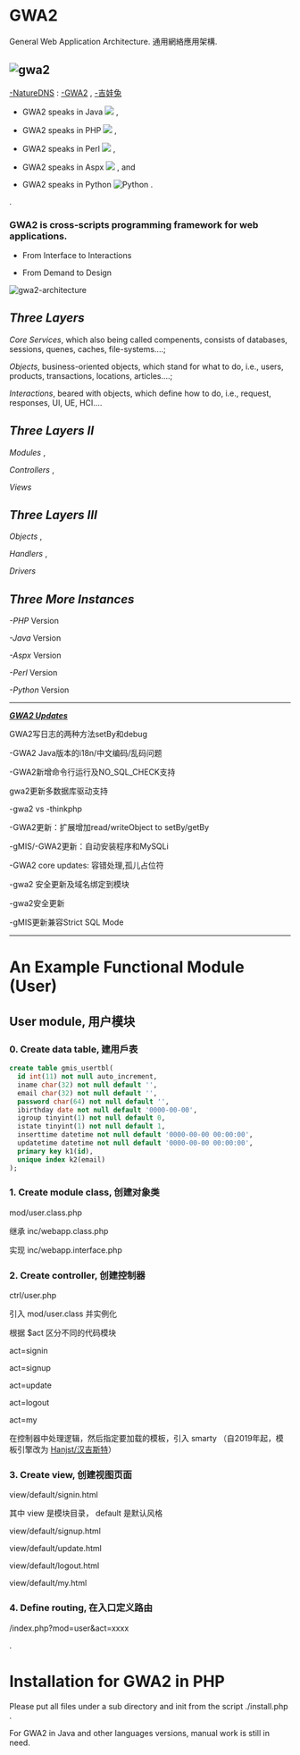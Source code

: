 # GWA2
General Web Application Architecture.  通用網絡應用架構.

![gwa2](http://ufqi.com/blog/wp-content/uploads/2016/09/gwa2-logo-201606.v2.png)
----
[-NatureDNS](http://ufqi.com/naturedns) : [-GWA2](http://ufqi.com/naturedns/search?q=-gwa2) , [-吉娃兔](http://ufqi.com/naturedns/search?q=-吉娃兔)

* GWA2 speaks in Java ![](https://cn.bing.com/th?id=AMMS_3ab989ddcf0158808db9f2bcd199abc1&w=110&h=110&c=7&rs=1&qlt=80&pcl=f9f9f9&cdv=1&dpr=1.1&pid=16.1) , 

* GWA2 speaks in PHP ![](https://cn.bing.com/th?id=AMMS_22939a371373b00dadf52557666432cf&w=110&h=110&c=7&rs=1&qlt=80&pcl=f9f9f9&cdv=1&dpr=1.1&pid=16.1) , 

* GWA2 speaks in Perl ![](http://www.horter.de/i2c/i2c-beispiele/perl_logo2.gif) , 

* GWA2 speaks in Aspx ![](http://www.slashcoding.com/wp-content/uploads/2013/09/asp-net-logo.gif) , and 

* GWA2 speaks in Python ![Python](https://www.python.org/static/img/python-logo.png) .

.


### GWA2 is cross-scripts programming framework for web applications.


* From Interface to Interactions

* From Demand to Design

![gwa2-architecture](http://ufqi.com/dev/gwa2/general.webapp.arch-201107.png)

***Three Layers***
----
*Core Services*, 
  which also being called compenents, consists of databases, sessions, quenes, caches, file-systems....; 

*Objects*, 
  business-oriented objects, which stand for what to do, i.e., users, products, transactions, locations, articles....; 

*Interactions*, 
  beared with objects, which define how to do, i.e., request, responses, UI, UE, HCI.... 

***Three Layers II***
----
*Modules* , 

*Controllers* ,

*Views*

***Three Layers III***
----
*Objects* , 

*Handlers* ,

*Drivers*

***Three More Instances***
----
*-PHP* Version  

*-Java* Version

*-Aspx* Version

*-Perl* Version

*-Python* Version



----

***[GWA2 Updates](http://ufqi.com/blog/category/computer-tech/%E9%80%9A%E7%94%A8%E7%BD%91%E7%BB%9C%E5%BA%94%E7%94%A8%E6%9E%B6%E6%9E%84/)***

GWA2写日志的两种方法setBy和debug

-GWA2 Java版本的i18n/中文编码/乱码问题

-GWA2新增命令行运行及NO_SQL_CHECK支持

gwa2更新多数据库驱动支持

-gwa2 vs -thinkphp

-GWA2更新：扩展增加read/writeObject to setBy/getBy

-gMIS/-GWA2更新：自动安装程序和MySQLi

-GWA2 core updates: 容错处理,孤儿占位符

-gwa2 安全更新及域名绑定到模块

-gwa2安全更新

-gMIS更新兼容Strict SQL Mode



----

# An Example Functional Module (User)

## User module, 用户模块

### 0. Create data table, 建用戶表

```sql
create table gmis_usertbl(
  id int(11) not null auto_increment,
  iname char(32) not null default '',
  email char(32) not null default '',
  password char(64) not null default '',
  ibirthday date not null default '0000-00-00',
  igroup tinyint(1) not null default 0,
  istate tinyint(1) not null default 1,
  inserttime datetime not null default '0000-00-00 00:00:00',
  updatetime datetime not null default '0000-00-00 00:00:00',
  primary key k1(id),
  unique index k2(email)
);
```

### 1. Create module class, 创建对象类
mod/user.class.php

继承  inc/webapp.class.php 

实现   inc/webapp.interface.php 


### 2. Create controller, 创建控制器
ctrl/user.php

引入 mod/user.class 并实例化

根据 $act 区分不同的代码模块

  act=signin

  act=signup

  act=update

  act=logout

  act=my

在控制器中处理逻辑，然后指定要加载的模板，引入 smarty （自2019年起，模板引擎改为 [Hanjst/汉吉斯特](https://ufqi.com/dev/hanjst/)）


### 3. Create view, 创建视图页面
view/default/signin.html

其中 view 是模块目录， default 是默认风格

  view/default/signup.html

  view/default/update.html

  view/default/logout.html

  view/default/my.html
  

### 4. Define routing, 在入口定义路由
/index.php?mod=user&act=xxxx

.


# Installation for GWA2 in PHP

Please put all files under a sub directory and init from the script ./install.php .

For GWA2 in Java and other languages versions, manual work is still in need.





